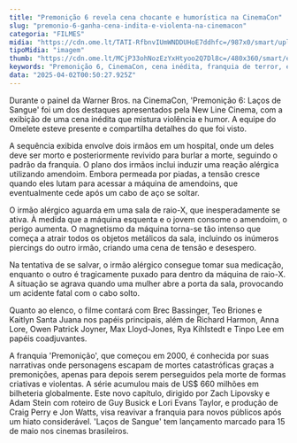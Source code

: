 ```yaml
---
title: "Premonição 6 revela cena chocante e humorística na CinemaCon"
slug: "premonio-6-ganha-cena-indita-e-violenta-na-cinemacon"
categoria: "FILMES"
midia: "https://cdn.ome.lt/TATI-RfbnvIUmWNDDUHoE7ddhfc=/987x0/smart/uploads/conteudo/fotos/premonicap-6.png"
tipoMidia: "imagem"
thumb: "https://cdn.ome.lt/MCjP33ohNozEzYxHtyoo2Q7Dl8c=/480x360/smart/extras/conteudos/premonicap-6.png"
keywords: "Premonição 6, CinemaCon, cena inédita, franquia de terror, estreia em maio"
data: "2025-04-02T00:50:27.925Z"
---
```


Durante o painel da Warner Bros. na CinemaCon, 'Premonição 6: Laços de Sangue' foi um dos destaques apresentados pela New Line Cinema, com a exibição de uma cena inédita que mistura violência e humor. A equipe do Omelete esteve presente e compartilha detalhes do que foi visto. 

A sequência exibida envolve dois irmãos em um hospital, onde um deles deve ser morto e posteriormente revivido para burlar a morte, seguindo o padrão da franquia. O plano dos irmãos inclui induzir uma reação alérgica utilizando amendoim. Embora permeada por piadas, a tensão cresce quando eles lutam para acessar a máquina de amendoins, que eventualmente cede após um cabo de aço se soltar. 

O irmão alérgico aguarda em uma sala de raio-X, que inesperadamente se ativa. À medida que a máquina esquenta e o jovem consome o amendoim, o perigo aumenta. O magnetismo da máquina torna-se tão intenso que começa a atrair todos os objetos metálicos da sala, incluindo os inúmeros piercings do outro irmão, criando uma cena de tensão e desespero. 

Na tentativa de se salvar, o irmão alérgico consegue tomar sua medicação, enquanto o outro é tragicamente puxado para dentro da máquina de raio-X. A situação se agrava quando uma mulher abre a porta da sala, provocando um acidente fatal com o cabo solto. 

Quanto ao elenco, o filme contará com Brec Bassinger, Teo Briones e Kaitlyn Santa Juana nos papéis principais, além de Richard Harmon, Anna Lore, Owen Patrick Joyner, Max Lloyd-Jones, Rya Kihlstedt e Tinpo Lee em papéis coadjuvantes. 

A franquia 'Premonição', que começou em 2000, é conhecida por suas narrativas onde personagens escapam de mortes catastróficas graças a premonições, apenas para depois serem perseguidos pela morte de formas criativas e violentas. A série acumulou mais de US$ 660 milhões em bilheteria globalmente. Este novo capítulo, dirigido por Zach Lipovsky e Adam Stein com roteiro de Guy Busick e Lori Evans Taylor, e produção de Craig Perry e Jon Watts, visa reavivar a franquia para novos públicos após um hiato considerável. 'Laços de Sangue' tem lançamento marcado para 15 de maio nos cinemas brasileiros.